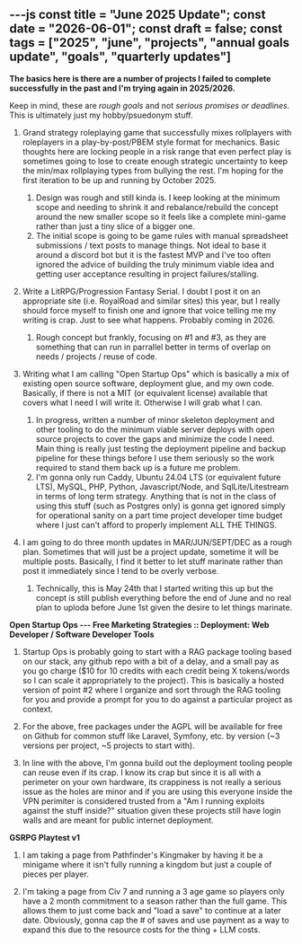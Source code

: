 ---js
const title = "June 2025 Update";
const date = "2026-06-01";
const draft = false;
const tags = ["2025", "june", "projects", "annual goals update", "goals", "quarterly updates"]
---

**The basics here is there are a number of projects I failed to complete successfully in the past and I'm trying again in 2025/2026.**

Keep in mind, these are _rough goals_ and not _serious promises or deadlines_. This is ultimately just my hobby/psuedonym stuff.

1) Grand strategy roleplaying game that successfully mixes rollplayers with roleplayers in a play-by-post/PBEM style format for mechanics. Basic thoughts here are locking people in a risk range that even perfect play is sometimes going to lose to create enough strategic uncertainty to keep the min/max rollplaying types from bullying the rest. I'm hoping for the first iteration to be up and running by October 2025.
    1) Design was rough and still kinda is. I keep looking at the minimum scope and needing to shrink it and rebalance/rebuild the concept around the new smaller scope so it feels like a complete mini-game rather than just a tiny slice of a bigger one.
    2) The initial scope is going to be game rules with manual spreadsheet submissions / text posts to manage things. Not ideal to base it around a discord bot but it is the fastest MVP and I've too often ignored the advice of building the truly minimum viable idea and getting user acceptance resulting in project failures/stalling.

2) Write a LitRPG/Progression Fantasy Serial. I doubt I post it on an appropriate site (i.e. RoyalRoad and similar sites) this year, but I really should force myself to finish one and ignore that voice telling me my writing is crap. Just to see what happens. Probably coming in 2026.
    1) Rough concept but frankly, focusing on #1 and #3, as they are something that can run in parrallel better in terms of overlap on needs / projects / reuse of code.

3) Writing what I am calling "Open Startup Ops" which is basically a mix of existing open source software, deployment glue, and my own code. Basically, if there is not a MIT (or equivalent license) available that covers what I need I will write it. Otherwise I will grab what I can.
    1) In progress, written a number of minor skeleton deployment and other tooling to do the minimum viable server deploys with open source projects to cover the gaps and minimize the code I need. Main thing is really just testing the deployment pipeline and backup pipeline for these things before I use them seriously so the work required to stand them back up is a future me problem.
    2) I'm gonna only run Caddy, Ubuntu 24.04 LTS (or equivalent future LTS), MySQL, PHP, Python, Javascript/Node, and SqlLite/Litestream in terms of long term strategy. Anything that is not in the class of using this stuff (such as Postgres only) is gonna get ignored simply for operational sanity on a part time project developer time budget where I just can't afford to properly implement ALL THE THINGS.

4) I am going to do three month updates in MAR/JUN/SEPT/DEC as a rough plan. Sometimes that will just be a project update, sometime it will be multiple posts. Basically, I find it better to let stuff marinate rather than post it immediately since I tend to be overly verbose.
    1) Technically, this is May 24th that I started writing this up but the concept is still publish everything before the end of June and no real plan to uploda before June 1st given the desire to let things marinate.

**Open Startup Ops --- Free Marketing Strategies :: Deployment: Web Developer / Software Developer Tools**

1) Startup Ops is probably going to start with a RAG package tooling based on our stack, any github repo with a bit of a delay, and a small pay as you go charge ($10 for 10 credits with each credit being X tokens/words so I can scale it appropriately to the project). This is basically a hosted version of point #2 where I organize and sort through the RAG tooling for you and provide a prompt for you to do against a particular project as context.

2) For the above, free packages under the AGPL will be available for free on Github for common stuff like Laravel, Symfony, etc. by version (~3 versions per project, ~5 projects to start with).

3) In line with the above, I'm gonna build out the deployment tooling people can reuse even if its crap. I know its crap but since it is all with a perimeter on your own hardware, its crappiness is not really a serious issue as the holes are minor and if you are using this everyone inside the VPN perimiter is considered trusted from a "Am I running exploits against the stuff inside?" situation given these projects still have login walls and are meant for public internet deployment.

**GSRPG Playtest v1**

1) I am taking a page from Pathfinder's Kingmaker by having it be a minigame where it isn't fully running a kingdom but just a couple of pieces per player.

2) I'm taking a page from Civ 7 and running a 3 age game so players only have a 2 month commitment to a season rather than the full game. This allows them to just come back and "load a save" to continue at a later date. Obviously, gonna cap the # of saves and use payment as a way to expand this due to the resource costs for the thing + LLM costs.
